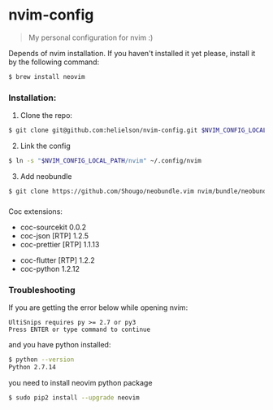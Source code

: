 # nvim-config

> My personal configuration for nvim :)

Depends of nvim installation. If you haven't installed it yet please, install it by the following command:
```sh
$ brew install neovim
```

### Installation:
1. Clone the repo:
```sh
$ git clone git@github.com:helielson/nvim-config.git $NVIM_CONFIG_LOCAL_PATH
```

2. Link the config
```sh
$ ln -s "$NVIM_CONFIG_LOCAL_PATH/nvim" ~/.config/nvim
```

3. Add neobundle
```sh
$ git clone https://github.com/Shougo/neobundle.vim nvim/bundle/neobundle.vim
```

###
Coc extensions:
* coc-sourcekit 0.0.2
* coc-json [RTP] 1.2.5
* coc-prettier [RTP] 1.1.13
+ coc-flutter [RTP] 1.2.2
+ coc-python 1.2.12


### Troubleshooting
If you are getting the error below while opening nvim:
```
UltiSnips requires py >= 2.7 or py3
Press ENTER or type command to continue
```

and you have python installed:
```sh
$ python --version
Python 2.7.14
```

you need to install neovim python package
```sh
$ sudo pip2 install --upgrade neovim
```
